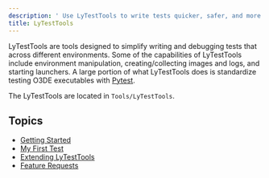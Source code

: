 ```yaml
---
description: ' Use LyTestTools to write tests quicker, safer, and more consistently. '
title: LyTestTools
---
```


LyTestTools are tools designed to simplify writing and debugging tests that across different environments. Some of the capabilities of LyTestTools include environment manipulation, creating/collecting images and logs, and starting launchers. A large portion of what LyTestTools does is standardize testing O3DE executables with [Pytest](https://docs.pytest.org/).

The LyTestTools are located in `Tools/LyTestTools`.

## Topics

+ [Getting Started](/docs/user-guide/testing/lytesttools/getting-started)
+ [My First Test](/docs/user-guide/testing/lytesttools/my-first-test)
+ [Extending LyTestTools](/docs/user-guide/testing/lytesttools/extending-lytesttools)
+ [Feature Requests](/docs/user-guide/testing/lytesttools/feature-requests)
